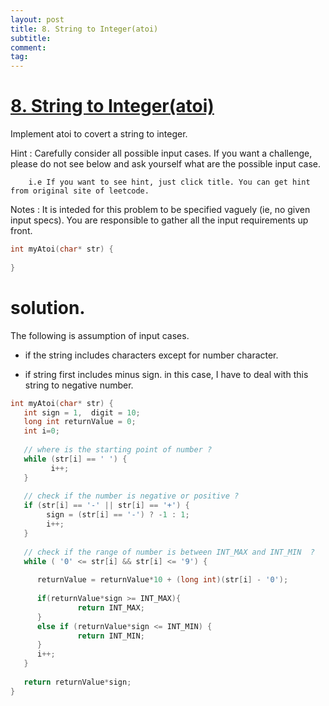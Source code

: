```yaml
---
layout: post
title: 8. String to Integer(atoi)
subtitle:
comment:
tag:
---
```


# [8. String to Integer(atoi)](https://leetcode.com/problems/string-to-integer-atoi/)

Implement atoi to covert a string to integer.

Hint  : Carefully consider all possible input cases. If you want a challenge, please do not see below and ask yourself what are the possible input case.

        i.e If you want to see hint, just click title. You can get hint from original site of leetcode.

Notes : It is inteded for this problem to be specified vaguely (ie, no given input specs). You are responsible to gather all the input requirements up front.

```c
int myAtoi(char* str) {
    
}
```

# solution. 

 The following is assumption of input cases. 
 
 - if the string includes characters except for number character. 
 
 - if string first includes minus sign. in this case, I have to deal with this string to negative number.  


```c
int myAtoi(char* str) {
   int sign = 1,  digit = 10;
   long int returnValue = 0; 
   int i=0; 
   
   // where is the starting point of number ?
   while (str[i] == ' ') {
         i++;
   }
   
   // check if the number is negative or positive ?
   if (str[i] == '-' || str[i] == '+') {
        sign = (str[i] == '-') ? -1 : 1;
        i++;
   }
   
   // check if the range of number is between INT_MAX and INT_MIN  ?
   while ( '0' <= str[i] && str[i] <= '9') {
      
      returnValue = returnValue*10 + (long int)(str[i] - '0');
      
      if(returnValue*sign >= INT_MAX){
               return INT_MAX;
      }
      else if (returnValue*sign <= INT_MIN) {
               return INT_MIN;
      }
      i++;
   }
   
   return returnValue*sign;
}
```
